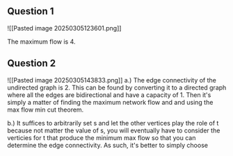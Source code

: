 ## Question 1
![[Pasted image 20250305123601.png]]

The maximum flow is 4.

## Question 2

![[Pasted image 20250305143833.png]]
a.) The edge connectivity of the undirected graph is 2. This can be found by converting it to a directed graph where all the edges are bidirectional and have a capacity of 1. Then it's simply a matter of finding the maximum network flow and and using the max flow min cut theorem.

b.) It suffices to arbitrarily set s and let the other vertices play the role of t because not matter the value of s, you will eventually have to consider the verticies for t that produce the minimum max flow so that you can determine the edge connectivity. As such, it's better to simply choose 
